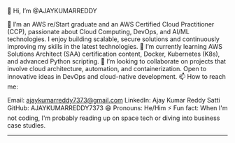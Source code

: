👋 Hi, I’m @AJAYKUMARREDDY


👀 I’m an AWS re/Start graduate and an AWS Certified Cloud Practitioner (CCP), passionate about Cloud Computing, DevOps, and AI/ML technologies. I enjoy building scalable, secure solutions and continuously improving my skills in the latest technologies.
🌱 I’m currently learning AWS Solutions Architect (SAA) certification content, Docker, Kubernetes (K8s), and advanced Python scripting.
💞️ I’m looking to collaborate on projects that involve cloud architecture, automation, and containerization. Open to innovative ideas in DevOps and cloud-native development.
📫 How to reach me:

Email: ajaykumarreddy7373@gmail.com
LinkedIn: Ajay Kumar Reddy Satti
GitHub: AJAYKUMARREDDY7373
😄 Pronouns: He/Him
⚡ Fun fact: When I'm not coding, I'm probably reading up on space tech or diving into business case studies.

---

<!---
AJAYKUMARREDDY7373/AJAYKUMARREDDY7373 is a ✨ special ✨ repository because its `README.md` (this file) appears on your GitHub profile.
You can click the Preview link to take a look at your changes.
--->
